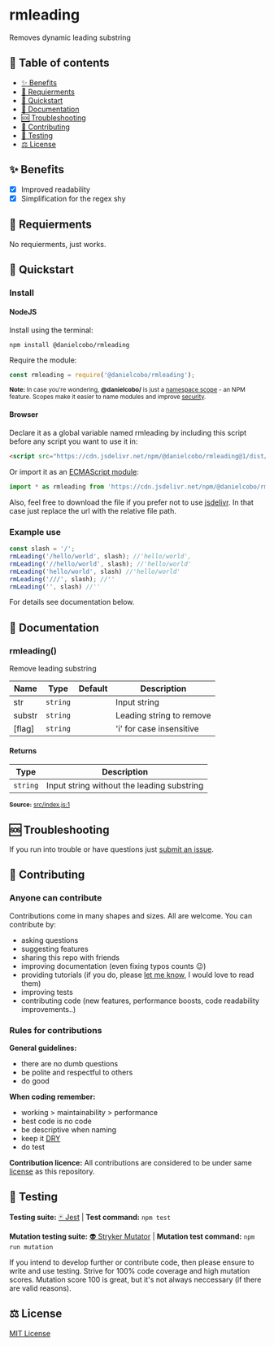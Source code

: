 # rmleading

Removes dynamic leading substring

## 🧭 Table of contents

- [✨ Benefits](#-benefits)
- [🎒 Requierments](#-requierments)
- [🚀 Quickstart](#-quickstart)
- [📘 Documentation](#-documentation)
- [🆘 Troubleshooting](#-troubleshooting)
- [🤝 Contributing](#-contributing)
- [🧪 Testing](#-testing)
- [⚖️ License](#️-license)

## ✨ Benefits

- [x] Improved readability
- [x] Simplification for the regex shy

## 🎒 Requierments

No requierments, just works.

## 🚀 Quickstart

### Install

#### NodeJS

Install using the terminal:

```cli
npm install @danielcobo/rmleading
```

Require the module:

```js
const rmleading = require('@danielcobo/rmleading');
```

<sub>**Note:** In case you're wondering, **@danielcobo/** is just a [namespace scope](https://docs.npmjs.com/about-scopes/) - an NPM feature. Scopes make it easier to name modules and improve [security](https://github.blog/2021-02-12-avoiding-npm-substitution-attacks/).</sub>

#### Browser

Declare it as a global variable named rmleading by including this script before any script you want to use it in:

```html
<script src="https://cdn.jsdelivr.net/npm/@danielcobo/rmleading@1/dist/iife/rmleading.min.js"></script>
```

Or import it as an [ECMAScript module](https://developer.mozilla.org/en-US/docs/Web/JavaScript/Reference/Statements/import):

```js
import * as rmleading from 'https://cdn.jsdelivr.net/npm/@danielcobo/rmleading@1/dist/esm/rmleading.min.js';
```

Also, feel free to download the file if you prefer not to use [jsdelivr](https://www.jsdelivr.com). In that case just replace the url with the relative file path.

### Example use

```js
const slash = '/';
rmLeading('/hello/world', slash); //'hello/world',
rmLeading('//hello/world', slash); //'hello/world'
rmLeading('hello/world', slash) //'hello/world'
rmLeading('///', slash); //''
rmLeading('', slash) //''
```

For details see documentation below.

## 📘 Documentation
### rmleading()
Remove leading substring

| Name | Type | Default | Description |
| ---- | ---- | ------- | ----------- |
| str | `string` |  | Input string |
| substr | `string` |  | Leading string to remove |
| [flag] | `string` |  | &#x27;i&#x27; for case insensitive |

#### Returns
| Type | Description |
| ---- | ----------- |
| `string` | Input string without the leading substring |

<sub>**Source:** [src/index.js:1](https://github.com/danielcobo/rmleading/blob/master/src/index.js?plain=1#L1)</sub>

## 🆘 Troubleshooting

If you run into trouble or have questions just [submit an issue](https://github.com/danielcobo/rmleading/issues).

## 🤝 Contributing

### Anyone can contribute

Contributions come in many shapes and sizes. All are welcome.
You can contribute by:

- asking questions
- suggesting features
- sharing this repo with friends
- improving documentation (even fixing typos counts 😉)
- providing tutorials (if you do, please [let me know](https://twitter.com/danielcobocom), I would love to read them)
- improving tests
- contributing code (new features, performance boosts, code readability improvements..)

### Rules for contributions

**General guidelines:**

- there are no dumb questions
- be polite and respectful to others
- do good

**When coding remember:**

- working > maintainability > performance
- best code is no code
- be descriptive when naming
- keep it [DRY](https://en.wikipedia.org/wiki/Don%27t_repeat_yourself)
- do test

**Contribution licence:**
All contributions are considered to be under same [license](#️-license) as this repository.

## 🧪 Testing

**Testing suite:** [🃏 Jest](https://jestjs.io) | **Test command:** `npm test`

**Mutation testing suite:** [👽 Stryker Mutator](https://stryker-mutator.io) | **Mutation test command:** `npm run mutation`

If you intend to develop further or contribute code, then please ensure to write and use testing. Strive for 100% code coverage and high mutation scores. Mutation score 100 is great, but it's not always neccessary (if there are valid reasons).

## ⚖️ License

[MIT License](https://github.com/danielcobo/rmleading/blob/master/LICENSE.md)